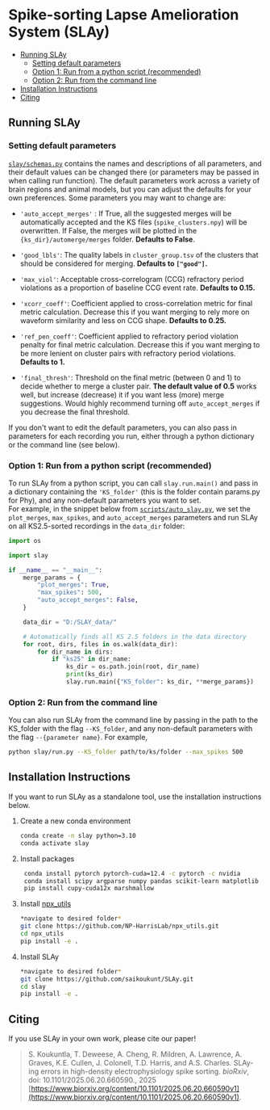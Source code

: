 # Spike-sorting Lapse Amelioration System (SLAy) <!-- omit from toc -->
- [Running SLAy](#running-slay)
  - [Setting default parameters](#setting-default-parameters)
  - [Option 1: Run from a python script (recommended)](#option-1-run-from-a-python-script-recommended)
  - [Option 2: Run from the command line](#option-2-run-from-the-command-line)
- [Installation Instructions](#installation-instructions)
- [Citing](#citing)



## Running SLAy

### Setting default parameters
[`slay/schemas.py`](./slay/schemas.py) contains the names and descriptions of all parameters, and their default values can be changed there (or parameters may be passed in when calling run function). The default parameters work across a variety of brain regions and animal models, but you can adjust the defaults for your own preferences. Some parameters you may want to change are:

- `'auto_accept_merges'` : If True, all the suggested merges will be automatically accepted and the KS files (`spike_clusters.npy`) will be overwritten. If False, the merges will be plotted in the `{ks_dir}/automerge/merges` folder. **Defaults to False**.

- `'good_lbls'`: The quality labels in `cluster_group.tsv` of the clusters that should be considered for merging. **Defaults to `["good"]`.**

- `'max_viol'`: Acceptable cross-correlogram (CCG) refractory period violations as a proportion of baseline CCG event rate. **Defaults to 0.15.**

- `'xcorr_coeff'`: Coefficient applied to cross-correlation metric for final metric calculation. Decrease this if you want merging to rely more on waveform similarity and less on CCG shape. **Defaults to 0.25.**

- `'ref_pen_coeff'`: Coefficient applied to refractory period violation penalty for final metric calculation. Decrease this if you want merging to be more lenient on cluster pairs with refractory period violations. **Defaults to 1.**

- `'final_thresh'`: Threshold on the final metric (between 0 and 1) to decide whether to merge a cluster pair. **The default value of 0.5** works well, but increase (decrease) it if you want less (more) merge suggestions. Would highly recommend turning off `auto_accept_merges` if you decrease the final threshold.

If you don't want to edit the default parameters, you can also pass in parameters for each recording you run, either through a python dictionary or the command line (see below).


### Option 1: Run from a python script (recommended)

To run SLAy from a python script, you can call `slay.run.main()` and pass in a dictionary containing the `'KS_folder'` (this is the folder contain params.py for Phy), and any non-default parameters you want to set.\
For example, in the snippet below from [`scripts/auto_slay.py`](./scripts/auto_slay.py), we set the `plot_merges`, `max_spikes`, and `auto_accept_merges` parameters and run SLAy on all KS2.5-sorted recordings in the `data_dir` folder:

```python
import os

import slay

if __name__ == "__main__":
    merge_params = {
        "plot_merges": True,
        "max_spikes": 500,
        "auto_accept_merges": False,
    }

    data_dir = "D:/SLAY_data/"

    # Automatically finds all KS 2.5 folders in the data directory
    for root, dirs, files in os.walk(data_dir):
        for dir_name in dirs:
            if "ks25" in dir_name:
                ks_dir = os.path.join(root, dir_name)
                print(ks_dir)
                slay.run.main({"KS_folder": ks_dir, **merge_params})
```

### Option 2: Run from the command line

You can also run SLAy from the command line by passing in the path to the KS_folder with the flag `--KS_folder`, and any non-default parameters with the flag `--{parameter name}`. For example,

```bash
python slay/run.py --KS_folder path/to/ks/folder --max_spikes 500
```

## Installation Instructions
If you want to run SLAy as a standalone tool, use the installation instructions below.

1. Create a new conda environment
   ```bash
   conda create -n slay python=3.10
   conda activate slay
   ```
2. Install packages
   ```bash
    conda install pytorch pytorch-cuda=12.4 -c pytorch -c nvidia
    conda install scipy argparse numpy pandas scikit-learn matplotlib
    pip install cupy-cuda12x marshmallow
    ```
3. Install [npx_utils](https://github.com/NP-HarrisLab/npx_utils)
   ```bash
   *navigate to desired folder*
   git clone https://github.com/NP-HarrisLab/npx_utils.git
   cd npx_utils
   pip install -e .
   ```
4. Install SLAy
   ```bash
   *navigate to desired folder*
   git clone https://github.com/saikoukunt/SLAy.git
   cd slay
   pip install -e .
   ```

## Citing
If you use SLAy in your own work, please cite our paper!

> S. Koukuntla, T. Deweese, A. Cheng, R. Mildren, A. Lawrence, A. Graves, K.E. Cullen, J. Colonell, T.D. Harris, and A.S. Charles. SLAy-ing errors in high-density electrophysiology spike sorting. *bioRxiv*, doi: 10.1101/2025.06.20.660590., 2025 [https://www.biorxiv.org/content/10.1101/2025.06.20.660590v1](https://www.biorxiv.org/content/10.1101/2025.06.20.660590v1).




